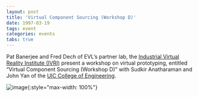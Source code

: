 ```yaml
---
layout: post
title: 'Virtual Component Sourcing (Workshop D)'
date: 1997-03-19
tags: event
categories: events
tabs: true
---
```


Pat Banerjee and Fred Dech of EVL&rsquo;s partner lab, the <a href="http://www_ivri.me.uic.edu/">Industrial Virtual Reality Institute (IVRI)</a> present a workshop on virtual prototyping, entitled &ldquo;Virtual Component Sourcing (Workshop D)&rdquo; with Sudkir Anatharaman and John Yan of the <a href="http://www.uic.edu/depts/enga/">UIC College of Engineering</a>.

![image](https://www.evl.uic.edu/output/originals/gvm.gif-srcw.jpg){:style="max-width: 100%"}

